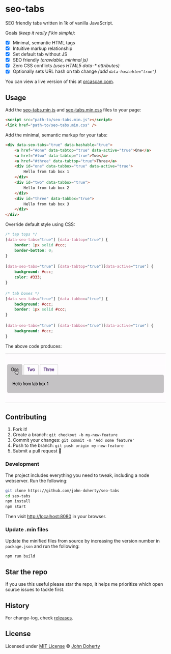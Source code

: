 # seo-tabs

SEO friendly tabs written in 1k of vanilla JavaScript.

Goals _(keep it really f'kin simple)_:

- [x] Minimal, semantic HTML tags
- [x] Intuitive markup relationship
- [x] Set default tab without JS
- [x] SEO friendly _(crawlable, minimal js)_
- [x] Zero CSS conflicts _(uses HTML5 data-* attributes)_
- [x] Optionally sets URL hash on tab change _(add `data-hashable="true"`)_

You can view a live version of this at [orcascan.com](https://orcascan.com/guides/how-to-connect-orca-scan-to-your-database-5d9695c8#how-do-i-create-a-lookup-url-for-my-system).

## Usage

Add the [seo-tabs.min.js](dist/seo-tabs.min.js) and [seo-tabs.min.css](dist/seo-tabs.min.css) files to your page:

```html
<script src="path-to/seo-tabs.min.js"></script>
<link href="path-to/seo-tabs.min.css" />
```

Add the minimal, semantic markup for your tabs:

```html
<div data-seo-tabs="true" data-hashable="true">
    <a href="#one" data-tabtop="true" data-active="true">One</a>
    <a href="#two" data-tabtop="true">Two</a>
    <a href="#three" data-tabtop="true">Three</a>
    <div id="one" data-tabbox="true" data-active="true">
        Hello from tab box 1
    </div>
    <div id="two" data-tabbox="true">
        Hello from tab box 2
    </div>
    <div id="three" data-tabbox="true">
        Hello from tab box 3
    </div>
</div>
```

Override default style using CSS:

```css
/* tap tops */
[data-seo-tabs="true"] [data-tabtop="true"] {
    border: 1px solid #ccc;
    border-bottom: 0;
}

[data-seo-tabs="true"] [data-tabtop="true"][data-active="true"] {
    background: #ccc;
    color: #333;
}

/* tab boxes */
[data-seo-tabs="true"] [data-tabbox="true"] {
    background: #ccc;
    border: 1px solid #ccc;
}

[data-seo-tabs="true"] [data-tabbox="true"][data-active="true"] {
    background: #ccc;
}
```

The above code produces:

<img src="docs/example.gif" height="156px" />

## Contributing

1. Fork it!
2. Create a branch: `git checkout -b my-new-feature`
3. Commit your changes: `git commit -m 'Add some feature'`
4. Push to the branch: `git push origin my-new-feature`
5. Submit a pull request :muscle:

### Development

The project includes everything you need to tweak, including a node webserver. Run the following:

```bash
git clone https://github.com/john-doherty/seo-tabs
cd seo-tabs
npm install
npm start
```

Then visit [http://localhost:8080](http://localhost:8080) in your browser.

### Update .min files

Update the minified files from source by increasing the version number in `package.json` and run the following:

```bash
npm run build
```

## Star the repo

If you use this useful please star the repo, it helps me prioritize which open source issues to tackle first.

## History

For change-log, check [releases](https://github.com/john-doherty/seo-tabs/releases).

## License

Licensed under [MIT License](LICENSE) &copy; [John Doherty](https://twitter.com/mrjohndoherty)
